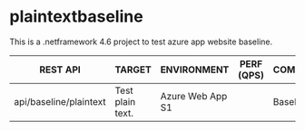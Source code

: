 # plaintextbaseline
This is a .netframework 4.6 project to test azure app website baseline.

| REST API | TARGET | ENVIRONMENT | PERF (QPS) | COMMENT|
| -------- | -------- | -------- | -------- |-------- |
|api/baseline/plaintext| Test plain text. | Azure Web App S1 | | BaseLine|
